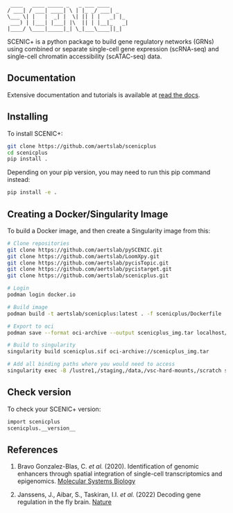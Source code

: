      ____   ____ _____ _   _ ___ ____      
    / ___| / ___| ____| \ | |_ _/ ___| _   
    \___ \| |   |  _| |  \| || | |   _| |_ 
     ___) | |___| |___| |\  || | |__|_   _|
    |____/ \____|_____|_| \_|___\____||_|  
                                        

SCENIC+ is a python package to build gene regulatory networks (GRNs) using combined or separate single-cell gene expression (scRNA-seq) and single-cell chromatin accessibility (scATAC-seq) data.

## Documentation

Extensive documentation and tutorials is available at [read the docs](https://scenicplus.readthedocs.io).

## Installing

To install SCENIC+:

```bash
git clone https://github.com/aertslab/scenicplus
cd scenicplus
pip install .
```

Depending on your pip version, you may need to run this pip command instead:

```bash
pip install -e .
```

## Creating a Docker/Singularity Image

To build a Docker image, and then create a Singularity image from this:

```bash
# Clone repositories 
git clone https://github.com/aertslab/pySCENIC.git
git clone https://github.com/aertslab/LoomXpy.git
git clone https://github.com/aertslab/pycisTopic.git
git clone https://github.com/aertslab/pycistarget.git
git clone https://github.com/aertslab/scenicplus.git

# Login
podman login docker.io

# Build image
podman build -t aertslab/scenicplus:latest . -f scenicplus/Dockerfile

# Export to oci 
podman save --format oci-archive --output scenicplus_img.tar localhost/aertslab/scenicplus

# Build to singularity
singularity build scenicplus.sif oci-archive://scenicplus_img.tar

# Add all binding paths where you would need to access
singularity exec -B /lustre1,/staging,/data,/vsc-hard-mounts,/scratch scenicplus.sif ipython3
```

## Check version

To check your SCENIC+ version:

```bash
import scenicplus
scenicplus.__version__
```


## References
1. Bravo Gonzalez-Blas, C. *et al.* (2020). Identification of genomic enhancers through spatial integration of single-cell transcriptomics and epigenomics. [Molecular Systems Biology](https://www.embopress.org/doi/full/10.15252/msb.20209438)

2. Janssens, J., Aibar, S., Taskiran, I.I. *et al.* (2022) Decoding gene regulation in the fly brain. [Nature](https://www.nature.com/articles/s41586-021-04262-z)
